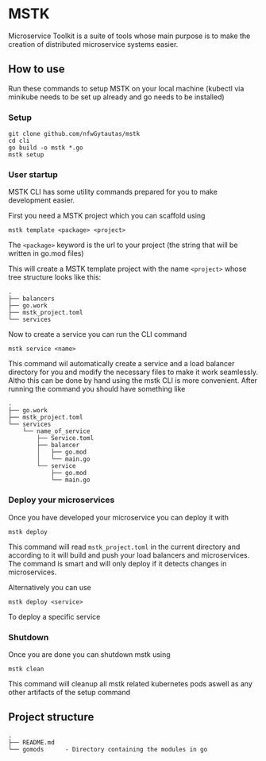 # MSTK
Microservice Toolkit is a suite of tools whose main purpose is to make the creation of distributed microservice systems easier.

## How to use

Run these commands to setup MSTK on your local machine (kubectl via minikube needs to be set up already and go needs to be installed)

### Setup
```
git clone github.com/nfwGytautas/mstk
cd cli
go build -o mstk *.go
mstk setup
```

### User startup

MSTK CLI has some utility commands prepared for you to make development easier.

First you need a MSTK project which you can scaffold using

```
mstk template <package> <project>
```

The ```<package>``` keyword is the url to your project (the string that will be written in go.mod files)

This will create a MSTK template project with the name
```<project>``` whose tree structure looks like this:

```
.
├── balancers
├── go.work
├── mstk_project.toml
└── services
```

Now to create a service you can run the CLI command

```
mstk service <name>
```

This command wil automatically create a service and a load balancer directory for you and modify the necessary files to make it work seamlessly. Altho this can be done by hand using the mstk CLI is more convenient. After running the command you should have something like

```
.
├── go.work
├── mstk_project.toml
└── services
    └── name_of_service
        ├── Service.toml
        ├── balancer
        │   ├── go.mod
        │   └── main.go
        └── service
            ├── go.mod
            └── main.go
```


###  Deploy your microservices
Once you have developed your microservice you can deploy it with

```
mstk deploy
```

This command will read `mstk_project.toml` in the current directory and according to it will build and push your load balancers and microservices. The command is smart and will only deploy if it detects changes in microservices.

Alternatively you can use

```
mstk deploy <service>
```

To deploy a specific service

### Shutdown
Once you are done you can shutdown mstk using

```
mstk clean
```

This command will cleanup all mstk related kubernetes pods aswell as any other artifacts of the setup command


## Project structure

```
.
├── README.md
└── gomods      - Directory containing the modules in go
```
